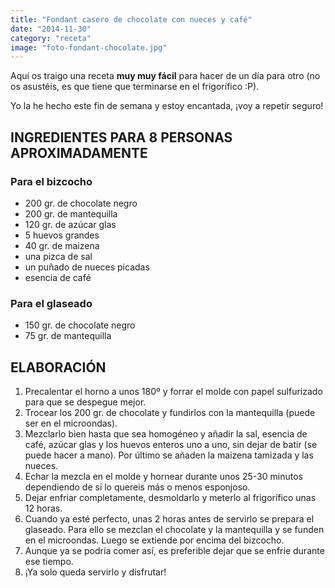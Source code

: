 ```yaml
---
title: "Fondant casero de chocolate con nueces y café"
date: "2014-11-30"
category: "receta"
image: "foto-fondant-chocolate.jpg"
---
```


Aquí os traigo una receta **muy muy fácil** para hacer de un día para otro (no os asustéis, es que tiene que terminarse en el frigorífico :P).

Yo la he hecho este fin de semana y estoy encantada, ¡voy a repetir seguro!

## INGREDIENTES PARA 8 PERSONAS APROXIMADAMENTE

### Para el bizcocho

- 200 gr. de chocolate negro
- 200 gr. de mantequilla
- 120 gr. de azúcar glas
- 5 huevos grandes
- 40 gr. de maizena
- una pizca de sal
- un puñado de nueces picadas
- esencia de café

### Para el glaseado

- 150 gr. de chocolate negro
- 75 gr. de mantequilla

## ELABORACIÓN

1. Precalentar el horno a unos 180º y forrar el molde con papel sulfurizado para que se despegue mejor.
2. Trocear los 200 gr. de chocolate y fundirlos con la mantequilla (puede ser en el microondas).
3. Mezclarlo bien hasta que sea homogéneo y añadir la sal, esencia de café, azúcar glas y los huevos enteros uno a uno, sin dejar de batir (se puede hacer a mano). Por último se añaden la maizena tamizada y las nueces.
4. Echar la mezcla en el molde y hornear durante unos 25-30 minutos dependiendo de si lo quereis más o menos esponjoso.
5. Dejar enfriar completamente, desmoldarlo y meterlo al frigorífico unas 12 horas.
6. Cuando ya esté perfecto, unas 2 horas antes de servirlo se prepara el glaseado. Para ello se mezclan el chocolate y la mantequilla y se funden en el microondas. Luego se extiende por encima del bizcocho.
7. Aunque ya se podría comer así, es preferible dejar que se enfríe durante ese tiempo.
8. ¡Ya solo queda servirlo y disfrutar!
